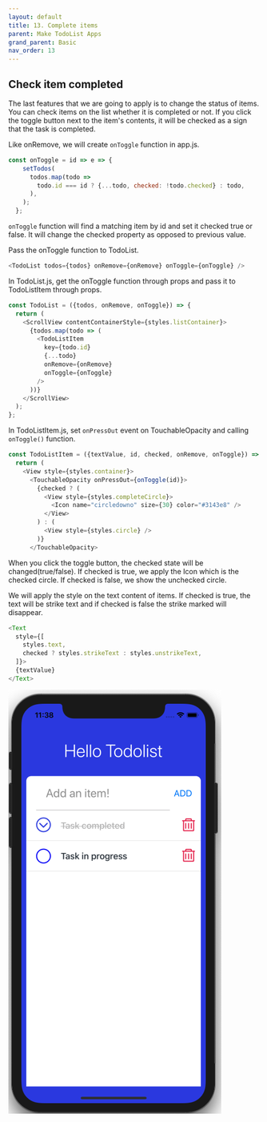 ```yaml
---
layout: default
title: 13. Complete items
parent: Make TodoList Apps
grand_parent: Basic
nav_order: 13
---
```


## Check item completed

The last features that we are going to apply is to change the status of items. You can check items on the list whether it is completed or not. If you click the toggle button next to the item's contents, it will be checked as a sign that the task is completed.

Like onRemove, we will create `onToggle` function in app.js.

```js
const onToggle = id => e => {
    setTodos(
      todos.map(todo =>
        todo.id === id ? {...todo, checked: !todo.checked} : todo,
      ),
    );
  };
```

`onToggle` function will find a matching item by id and set it checked true or false. It will change the checked property as opposed to previous value.

Pass the onToggle function to TodoList.

```js
<TodoList todos={todos} onRemove={onRemove} onToggle={onToggle} />
```

In TodoList.js, get the onToggle function through props and pass it to TodoListItem through props.

```js
const TodoList = ({todos, onRemove, onToggle}) => {
  return (
    <ScrollView contentContainerStyle={styles.listContainer}>
      {todos.map(todo => (
        <TodoListItem
          key={todo.id}
          {...todo}
          onRemove={onRemove}
          onToggle={onToggle}
        />
      ))}
    </ScrollView>
  );
};
```

In TodoListItem.js, set `onPressOut` event on TouchableOpacity and calling `onToggle()` function.

```js
const TodoListItem = ({textValue, id, checked, onRemove, onToggle}) => {
  return (
    <View style={styles.container}>
      <TouchableOpacity onPressOut={onToggle(id)}>
        {checked ? (
          <View style={styles.completeCircle}>
            <Icon name="circledowno" size={30} color="#3143e8" />
          </View>
        ) : (
          <View style={styles.circle} />
        )}
      </TouchableOpacity>
```

When you click the toggle button, the checked state will be changed(true/false). If checked is true, we apply the Icon which is the checked circle. If checked is false, we show the unchecked circle.

We will apply the style on the text content of items. If checked is true, the text will be strike text and if checked is false the strike marked will disappear.

```js
<Text
  style={[
    styles.text,
    checked ? styles.strikeText : styles.unstrikeText,
  ]}>
  {textValue}
</Text>
```

![](../images/toggle.png "toggle.png")